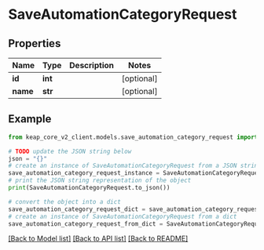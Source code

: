# SaveAutomationCategoryRequest


## Properties

Name | Type | Description | Notes
------------ | ------------- | ------------- | -------------
**id** | **int** |  | [optional] 
**name** | **str** |  | [optional] 

## Example

```python
from keap_core_v2_client.models.save_automation_category_request import SaveAutomationCategoryRequest

# TODO update the JSON string below
json = "{}"
# create an instance of SaveAutomationCategoryRequest from a JSON string
save_automation_category_request_instance = SaveAutomationCategoryRequest.from_json(json)
# print the JSON string representation of the object
print(SaveAutomationCategoryRequest.to_json())

# convert the object into a dict
save_automation_category_request_dict = save_automation_category_request_instance.to_dict()
# create an instance of SaveAutomationCategoryRequest from a dict
save_automation_category_request_from_dict = SaveAutomationCategoryRequest.from_dict(save_automation_category_request_dict)
```
[[Back to Model list]](../README.md#documentation-for-models) [[Back to API list]](../README.md#documentation-for-api-endpoints) [[Back to README]](../README.md)


